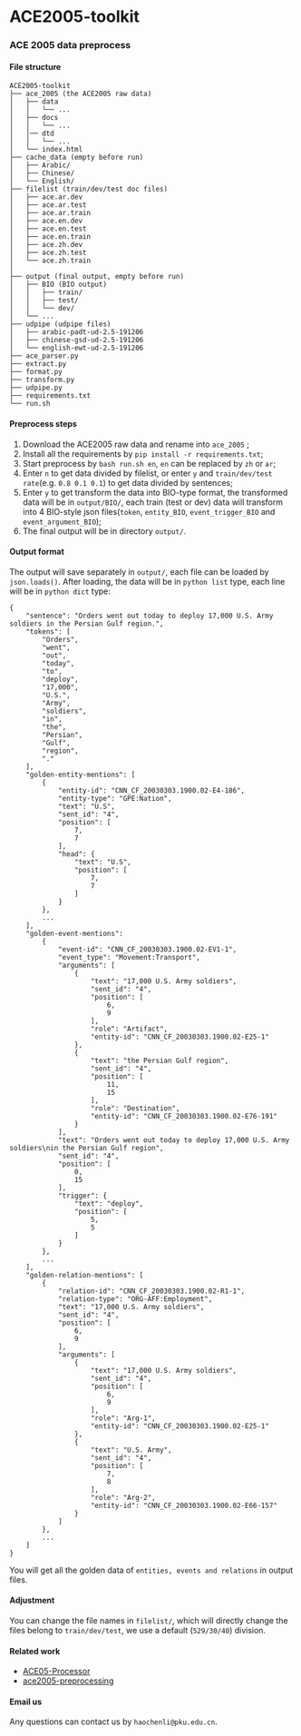 # ACE2005-toolkit
### ACE 2005 data preprocess
#### File structure
 
```
ACE2005-toolkit
├── ace_2005 (the ACE2005 raw data)
│   ├── data
│   │   └── ...
│   ├── docs
│   │   └── ...
│   │── dtd
│   │   └── ...
│   └── index.html
├── cache_data (empty before run)
│   ├── Arabic/
│   ├── Chinese/
│   └── English/
├── filelist (train/dev/test doc files)
│   ├── ace.ar.dev
│   ├── ace.ar.test
│   ├── ace.ar.train
│   ├── ace.en.dev
│   ├── ace.en.test
│   ├── ace.en.train
│   ├── ace.zh.dev
│   ├── ace.zh.test
│   └── ace.zh.train
│   
├── output (final output, empty before run)
│   ├── BIO (BIO output)
│   │   ├── train/
│   │   ├── test/
│   │   └── dev/
│   └── ...
├── udpipe (udpipe files)
│   ├── arabic-padt-ud-2.5-191206
│   ├── chinese-gsd-ud-2.5-191206
│   └── english-ewt-ud-2.5-191206
├── ace_parser.py
├── extract.py
├── format.py
├── transform.py
├── udpipe.py
├── requirements.txt
└── run.sh

```
#### Preprocess steps
1. Download the ACE2005 raw data and rename into `ace_2005` ;
2. Install all the requirements by `pip install -r requirements.txt`;
3. Start preprocess by `bash run.sh en`, `en` can be replaced by `zh` or `ar`;
4. Enter `n` to get data divided by filelist, or enter `y` and `train/dev/test rate`(e.g. `0.8 0.1 0.1`) to get data divided by sentences;
5. Enter `y` to get transform the data into BIO-type format, the transformed data will be in `output/BIO/`, each train (test or dev) data will transform into 4 BIO-style json files(`token`, `entity_BIO`, `event_trigger_BIO` and `event_argument_BIO`);
6. The final output will be in directory `output/`.
#### Output format
The output will save separately in `output/`, each file can be loaded by `json.loads()`. After loading, the data will be in `python list` type, each line will be in `python dict` type:
```
{
    "sentence": "Orders went out today to deploy 17,000 U.S. Army soldiers in the Persian Gulf region.",
    "tokens": [
        "Orders",
        "went",
        "out",
        "today",
        "to",
        "deploy",
        "17,000",
        "U.S.",
        "Army",
        "soldiers",
        "in",
        "the",
        "Persian",
        "Gulf",
        "region",
        "."
    ],
    "golden-entity-mentions": [
        {
            "entity-id": "CNN_CF_20030303.1900.02-E4-186",
            "entity-type": "GPE:Nation",
            "text": "U.S",
            "sent_id": "4",
            "position": [
                7,
                7
            ],
            "head": {
                "text": "U.S",
                "position": [
                    7,
                    7
                ]
            }
        },
        ...
    ],
    "golden-event-mentions": 
        {
            "event-id": "CNN_CF_20030303.1900.02-EV1-1",
            "event_type": "Movement:Transport",
            "arguments": [
                {
                    "text": "17,000 U.S. Army soldiers",
                    "sent_id": "4",
                    "position": [
                        6,
                        9
                    ],
                    "role": "Artifact",
                    "entity-id": "CNN_CF_20030303.1900.02-E25-1"
                },
                {
                    "text": "the Persian Gulf region",
                    "sent_id": "4",
                    "position": [
                        11,
                        15
                    ],
                    "role": "Destination",
                    "entity-id": "CNN_CF_20030303.1900.02-E76-191"
                }
            ],
            "text": "Orders went out today to deploy 17,000 U.S. Army soldiers\nin the Persian Gulf region",
            "sent_id": "4",
            "position": [
                0,
                15
            ],
            "trigger": {
                "text": "deploy",
                "position": [
                    5,
                    5
                ]
            }
        },
        ...
    ],
    "golden-relation-mentions": [
        {
            "relation-id": "CNN_CF_20030303.1900.02-R1-1",
            "relation-type": "ORG-AFF:Employment",
            "text": "17,000 U.S. Army soldiers",
            "sent_id": "4",
            "position": [
                6,
                9
            ],
            "arguments": [
                {
                    "text": "17,000 U.S. Army soldiers",
                    "sent_id": "4",
                    "position": [
                        6,
                        9
                    ],
                    "role": "Arg-1",
                    "entity-id": "CNN_CF_20030303.1900.02-E25-1"
                },
                {
                    "text": "U.S. Army",
                    "sent_id": "4",
                    "position": [
                        7,
                        8
                    ],
                    "role": "Arg-2",
                    "entity-id": "CNN_CF_20030303.1900.02-E66-157"
                }
            ]
        }, 
        ...
    ]
}
```
You will get all the golden data of `entities, events and relations` in output files.
#### Adjustment
You can change the file names in `filelist/`, which will directly change the files belong to `train/dev/test`, we use a default (`529/30/40`) division.
#### Related work
- [ACE05-Processor](https://github.com/wasiahmad/ACE05-Processor)
- [ace2005-preprocessing](https://github.com/nlpcl-lab/ace2005-preprocessing)
#### Email us
Any questions can contact us by `haochenli@pku.edu.cn`.